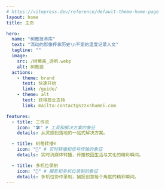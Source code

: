 ```yaml
---
# https://vitepress.dev/reference/default-theme-home-page
layout: home
title: 主页

hero:
  name: "树莓技术库"
  text: "流动的影像传承历史\n不变的温度记录人文"
  tagline: ""
  image:
    src: /树莓酱_透明.webp
    alt: 树莓酱
  actions:
    - theme: brand
      text: 快速开始
      link: /guide/
    - theme: alt
      text: 获得商业支持
      link: mailto:contact@szzxshumei.com

features:
  - title: 工作流
    icon: "🛠️" # 工具和解决方案的象征
    details: 从灵感到落地的一站式解决方案。

  - title: 树莓转播®
    icon: "📡" # 实时转播和信号传输的象征
    details: 实时流媒体转播，传播校园生活与文化的精彩瞬间。

  - title: 多机位录制
    icon: "🎥" # 摄影和多机位录制的象征
    details: 多机位协作录制，捕捉创意每个角度的精彩瞬间。
---
```

